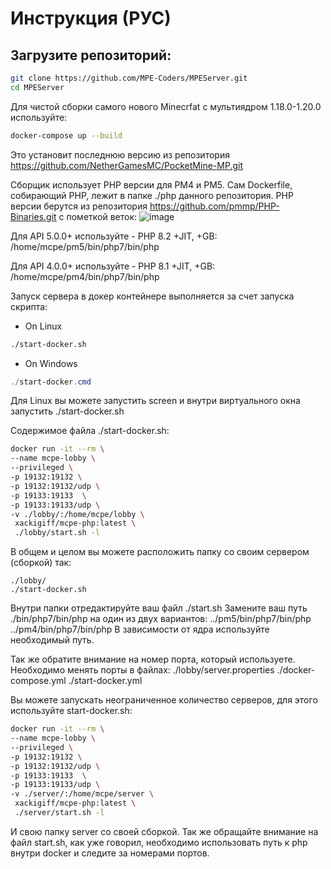 # Инструкция (РУС)

## Загрузите репозиторий:
```bash
git clone https://github.com/MPE-Coders/MPEServer.git
cd MPEServer
```

Для чистой сборки самого нового Minecrfat с мультиядром 1.18.0-1.20.0 используйте:

```bash
docker-compose up --build
```

Это установит последнюю версию из репозитория https://github.com/NetherGamesMC/PocketMine-MP.git

Сборщик использует PHP версии для PM4 и PM5.
Сам Dockerfile, собирающий PHP, лежит в папке ./php данного репозитория.
PHP версии берутся из репозитория https://github.com/pmmp/PHP-Binaries.git с пометкой веток:
![image](https://github.com/mpe-corp/MPEServer/assets/29034010/2932a6ea-3d95-4607-9497-dc2ae7a84127)

Для API 5.0.0+ используйте - PHP 8.2 +JIT, +GB:
/home/mcpe/pm5/bin/php7/bin/php

Для API 4.0.0+ используйте - PHP 8.1 +JIT, +GB:
/home/mcpe/pm4/bin/php7/bin/php

Запуск сервера в докер контейнере выполняется за счет запуска скрипта:
 - On Linux
```bash
./start-docker.sh
```
- On Windows
```powershell
./start-docker.cmd
```

Для Linux вы можете запустить screen и внутри виртуального окна запустить ./start-docker.sh

Содержимое файла ./start-docker.sh:
```bash
docker run -it --rm \
--name mcpe-lobby \
--privileged \
-p 19132:19132 \
-p 19132:19132/udp \
-p 19133:19133  \
-p 19133:19133/udp \
-v ./lobby/:/home/mcpe/lobby \
 xackigiff/mcpe-php:latest \
 ./lobby/start.sh -l
```

В общем и целом вы можете расположить папку со своим сервером (сборкой) так:
```
./lobby/
./start-docker.sh
```
Внутри папки отредактируйте ваш файл ./start.sh
Замените ваш путь ./bin/php7/bin/php на один из двух вариантов:
../pm5/bin/php7/bin/php
../pm4/bin/php7/bin/php
В зависимости от ядра используйте необходимый путь.

Так же обратите внимание на номер порта, который используете.
Необходимо менять порты в файлах:
./lobby/server.properties
./docker-compose.yml
./start-docker.yml

Вы можете запускать неограниченное количество серверов, для этого используйте start-docker.sh:
```bash
docker run -it --rm \
--name mcpe-lobby \
--privileged \
-p 19132:19132 \
-p 19132:19132/udp \
-p 19133:19133  \
-p 19133:19133/udp \
-v ./server/:/home/mcpe/server \
 xackigiff/mcpe-php:latest \
 ./server/start.sh -l
```
И свою папку server со своей сборкой. Так же обращайте внимание на файл start.sh, как уже говорил, необходимо использовать путь к php внутри docker и следите за номерами портов.
